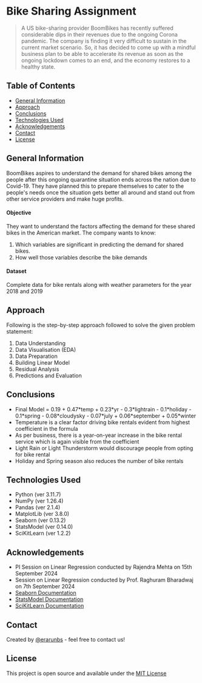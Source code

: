 # Bike Sharing Assignment
> A US bike-sharing provider BoomBikes has recently suffered considerable dips in their revenues due to the ongoing Corona pandemic. The company is finding it very difficult to sustain in the current market scenario. So, it has decided to come up with a mindful business plan to be able to accelerate its revenue as soon as the ongoing lockdown comes to an end, and the economy restores to a healthy state.

## Table of Contents
* [General Information](#general-information)
* [Approach](#approach)
* [Conclusions](#conclusions)
* [Technologies Used](#technologies-used)
* [Acknowledgements](#acknowledgements)
* [Contact](#contact)
* [License](#license)

## General Information

BoomBikes aspires to understand the demand for shared bikes among the people after this ongoing quarantine situation ends across the nation due to Covid-19. They have planned this to prepare themselves to cater to the people's needs once the situation gets better all around and stand out from other service providers and make huge profits.

#### Objective

They want to understand the factors affecting the demand for these shared bikes in the American market. The company wants to know:
1. Which variables are significant in predicting the demand for shared bikes.
1. How well those variables describe the bike demands

#### Dataset

Complete data for bike rentals along with weather parameters for the year 2018 and 2019

## Approach

Following is the step-by-step approach followed to solve the given problem statement:
1. Data Understanding
1. Data Visualisation (EDA)
1. Data Preparation
1. Building Linear Model
1. Residual Analysis
1. Predictions and Evaluation

## Conclusions
- Final Model = 0.19 + 0.47\*temp + 0.23\*yr - 0.3\*lightrain - 0.1\*holiday - 0.1\*spring - 0.08\*cloudysky - 0.07\*july + 0.06\*september + 0.05\*winter
- Temperature is a clear factor driving bike rentals evident from highest coefficient in the formula
- As per business, there is a year-on-year increase in the bike rental service which is again visible from the coefficient
- Light Rain or Light Thunderstorm would discourage people from opting for bike rental
- Holiday and Spring season also reduces the number of bike rentals

## Technologies Used
- Python (ver 3.11.7)
- NumPy (ver 1.26.4)
- Pandas (ver 2.1.4)
- MatplotLib (ver 3.8.0)
- Seaborn (ver 0.13.2)
- StatsModel (ver 0.14.0)
- SciKitLearn (ver 1.2.2)

## Acknowledgements
- PI Session on Linear Regression conducted by Rajendra Mehta on 15th September 2024
- Session on Linear Regression conducted by Prof. Raghuram Bharadwaj on 7th September 2024
- [Seaborn Documentation](https://seaborn.pydata.org/api.html)
- [StatsModel Documentation](https://www.statsmodels.org/stable/api.html)
- [SciKitLearn Documentation](https://scikit-learn.org/stable/api/index.html)

## Contact
Created by [@erarunbs](https://github.com/erarunbs) - feel free to contact us!

## License
This project is open source and available under the [MIT License](LICENSE.md)
